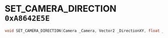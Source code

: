 # SET_CAMERA_DIRECTION `0xA8642E5E`

```cpp
void SET_CAMERA_DIRECTION(Camera _Camera, Vector2 _DirectionXY, float _DirectionZ, bool _Unk1);
```